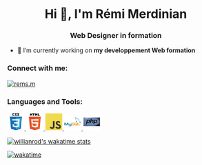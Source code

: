 <h1 align="center">Hi 👋, I'm Rémi Merdinian</h1>
<h3 align="center">Web Designer in formation</h3>

- 🔭 I’m currently working on **my developpement Web formation**

<h3 align="left">Connect with me:</h3>
<p align="left">
<a href="https://instagram.com/rems.m" target="blank"><img align="center" src="https://raw.githubusercontent.com/rahuldkjain/github-profile-readme-generator/master/src/images/icons/Social/instagram.svg" alt="rems.m" height="30" width="40" /></a>
</p>

<h3 align="left">Languages and Tools:</h3>
<p align="left"> <a href="https://www.w3schools.com/css/" target="_blank" rel="noreferrer"> <img src="https://raw.githubusercontent.com/devicons/devicon/master/icons/css3/css3-original-wordmark.svg" alt="css3" width="40" height="40"/> </a> <a href="https://www.w3.org/html/" target="_blank" rel="noreferrer"> <img src="https://raw.githubusercontent.com/devicons/devicon/master/icons/html5/html5-original-wordmark.svg" alt="html5" width="40" height="40"/> </a> <a href="https://developer.mozilla.org/en-US/docs/Web/JavaScript" target="_blank" rel="noreferrer"> <img src="https://raw.githubusercontent.com/devicons/devicon/master/icons/javascript/javascript-original.svg" alt="javascript" width="40" height="40"/> </a> <a href="https://www.mysql.com/" target="_blank" rel="noreferrer"> <img src="https://raw.githubusercontent.com/devicons/devicon/master/icons/mysql/mysql-original-wordmark.svg" alt="mysql" width="40" height="40"/> </a> <a href="https://www.php.net" target="_blank" rel="noreferrer"> <img src="https://raw.githubusercontent.com/devicons/devicon/master/icons/php/php-original.svg" alt="php" width="40" height="40"/> </a> </p>

<p><a href="https://github.com/anuraghazra/github-readme-stats"><img src="https://github-readme-stats.vercel.app/api/wakatime?username=RemiMerdinian" alt="willianrod&#39;s wakatime stats"></a></p>

<p><a href="https://wakatime.com/@bfda5c40-7700-43fc-9ff6-cd1f5b0d2501"><img src="https://wakatime.com/badge/user/bfda5c40-7700-43fc-9ff6-cd1f5b0d2501.svg" alt="wakatime"></a></p>

